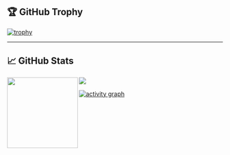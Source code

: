 ## 🏆 GitHub Trophy
[![trophy](https://github-profile-trophy.vercel.app/?username=moskudev&column=8)](https://github-profile-trophy.vercel.app/?username=moskudev&column=8)

---

## 📈 GitHub Stats
<div>
  <img height="165" align="left" src="https://github-readme-stats.vercel.app/api?username=moskudev&show_icons=true&theme=vue" />
  <img src="https://github-readme-stats.vercel.app/api/top-langs/?username=moskudev&layout=compact&show_icons=true&theme=vue" />
</div>


<!-- ACTIVITY GRAPH TRACKER -->
[![activity graph](https://activity-graph.herokuapp.com/graph?username=moskudev&theme=react-dark)](https://github.com/ShahjalalShohag/github-readme-activity-graph)
 
